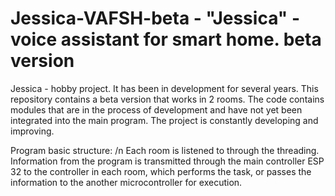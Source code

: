 # Jessica-VAFSH-beta - "Jessica" - voice assistant for smart home. beta version

Jessica - hobby project. It has been in development for several years. This repository contains a beta version that works in 2 rooms. The code contains modules that are in the process of development and have not yet been integrated into the main program. The project is constantly developing and improving.

Program basic structure: /n
Each room is listened to through the threading. Information from the program is transmitted through the main controller ESP 32 to the controller in each room, which performs the task, or passes the information to the another microcontroller for execution.
